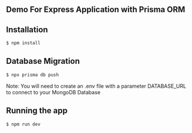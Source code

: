 ## Demo For Express Application with Prisma ORM


## Installation

```bash
$ npm install
```
## Database Migration

```bash
$ npx prisma db push
```
Note: You will need to create an .env file with a parameter DATABASE_URL to connect to your MongoDB Database
## Running the app

```bash
$ npm run dev
```
